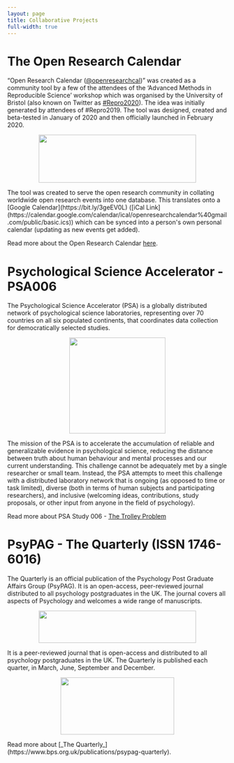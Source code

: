 ```yaml
---
layout: page
title: Collaborative Projects
full-width: true
---
```

# The Open Research Calendar
“Open Research Calendar ([@openresearchcal](https://twitter.com/OpenResearchCal))” was created as a community tool by a few of the attendees of the ‘Advanced Methods in Reproducible Science’ workshop which was organised by the University of Bristol (also known on Twitter as [#Repro2020](https://twitter.com/search?q=%23Repro2020)). The idea was initially generated by attendees of #Repro2019. The tool was designed, created and beta-tested in January of 2020 and then officially launched in February 2020.  
<p><img style="display: block; margin-left: auto; margin-right: auto;" src="https://raw.githubusercontent.com/openresearchcalendar/openresearchcalendar.github.io/master/Documents/Images/logo_wide-cropped.png" alt="" width="360" height="110" /></p>  
The tool was created to serve the open research community in collating worldwide open research events into one database. This translates onto a [Google Calendar](https://bit.ly/3geEV0L) ([iCal Link](https://calendar.google.com/calendar/ical/openresearchcalendar%40gmail.com/public/basic.ics)) which can be synced into a person's own personal calendar (updating as new events get added). 

Read more about the Open Research Calendar [here](https://openresearchcalendar.github.io/).

# Psychological Science Accelerator - PSA006
The Psychological Science Accelerator (PSA) is a globally distributed network of psychological science laboratories, representing over 70 countries on all six populated continents, that coordinates data collection for democratically selected studies.  
<p><img style="display: block; margin-left: auto; margin-right: auto;" src="https://raw.githubusercontent.com/b-kennedy0/b-kennedy0.github.io/master/img/logos/psa-logo.png" width="220" height="220" /></p>  
The mission of the PSA is to accelerate the accumulation of reliable and generalizable evidence in psychological science, reducing the distance between truth about human behaviour and mental processes and our current understanding. This challenge cannot be adequately met by a single researcher or small team. Instead, the PSA attempts to meet this challenge with a distributed laboratory network that is ongoing (as opposed to time or task limited), diverse (both in terms of human subjects and participating researchers), and inclusive (welcoming ideas, contributions, study proposals, or other input from anyone in the field of psychology).

Read more about PSA Study 006 - [The Trolley Problem](https://psysciacc.org/006-trolley-problem/)  

# PsyPAG - The Quarterly (ISSN 1746-6016)

The Quarterly is an official publication of the Psychology Post Graduate Affairs Group (PsyPAG). It is an open-access, peer-reviewed journal distributed to all psychology postgraduates in the UK. The journal covers all aspects of Psychology and welcomes a wide range of manuscripts.
<p><img style="display: block; margin-left: auto; margin-right: auto;" src="https://raw.githubusercontent.com/b-kennedy0/b-kennedy0.github.io/master/img/logos/Small-Quarterly.png" width="360" height="74" /></p>  
It is a peer-reviewed journal that is open-access and distributed to all psychology postgraduates in the UK. The Quarterly is published each quarter, in March, June, September and December.
<p><img style="display: block; margin-left: auto; margin-right: auto;" src="https://raw.githubusercontent.com/b-kennedy0/b-kennedy0.github.io/master/img/logos/bps-logo.png" width="260" height="131" /></p>
Read more about [_The Quarterly_](https://www.bps.org.uk/publications/psypag-quarterly).

